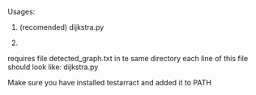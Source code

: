 Usages: 
1. (recomended)
dijkstra.py <path to image> <start node name>

2.
requires file detected_graph.txt in te same directory
each line of this file should look like:
<first node name> <second node name> <edge weight>
dijkstra.py <start node name>

Make sure you have installed testarract and added it to PATH

